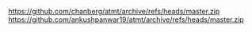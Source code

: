 https://github.com/chanberg/atmt/archive/refs/heads/master.zip
https://github.com/ankushpanwar19/atmt/archive/refs/heads/master.zip
